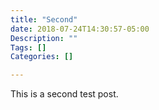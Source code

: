 ```yaml
---
title: "Second"
date: 2018-07-24T14:30:57-05:00
Description: ""
Tags: []
Categories: []

---
```


This is a second test post.
